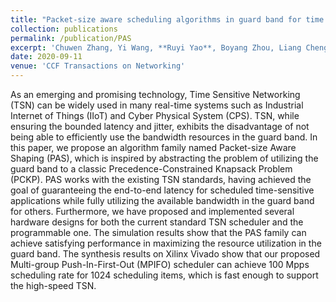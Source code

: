 ```yaml
---
title: "Packet-size aware scheduling algorithms in guard band for time sensitive networking"
collection: publications
permalink: /publication/PAS
excerpt: 'Chuwen Zhang, Yi Wang, **Ruyi Yao**, Boyang Zhou, Liang Cheng, Yang Xu, Xiaoguang Li, Jian Cheng, Bin Liu'
date: 2020-09-11
venue: 'CCF Transactions on Networking'
---
```


As an emerging and promising technology, Time Sensitive Networking (TSN) can be widely used in many real-time systems such as Industrial Internet of Things (IIoT) and Cyber Physical System (CPS). TSN, while ensuring the bounded latency and jitter, exhibits the disadvantage of not being able to efficiently use the bandwidth resources in the guard band. In this paper, we propose an algorithm family named Packet-size Aware Shaping (PAS), which is inspired by abstracting the problem of utilizing the guard band to a classic Precedence-Constrained Knapsack Problem (PCKP). PAS works with the existing TSN standards, having achieved the goal of guaranteeing the end-to-end latency for scheduled time-sensitive applications while fully utilizing the available bandwidth in the guard band for others. Furthermore, we have proposed and implemented several hardware designs for both the current standard TSN scheduler and the programmable one. The simulation results show that the PAS family can achieve satisfying performance in maximizing the resource utilization in the guard band. The synthesis results on Xilinx Vivado show that our proposed Multi-group Push-In-First-Out (MPIFO) scheduler can achieve 100 Mpps scheduling rate for 1024 scheduling items, which is fast enough to support the high-speed TSN.
